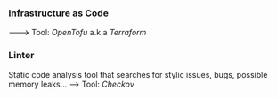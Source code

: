 ### Infrastructure as Code

---> Tool: *OpenTofu* a.k.a *Terraform*

### Linter
Static code analysis tool that searches for stylic issues, bugs, possible memory leaks...
--> Tool: *Checkov*